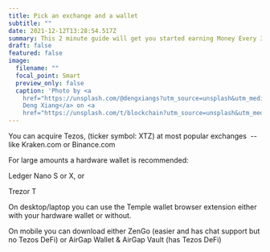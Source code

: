 ```yaml
---
title: Pick an exchange and a wallet
subtitle: ""
date: 2021-12-12T13:28:54.517Z
summary: This 2 minute guide will get you started earning Money Every 3 Days with Tezos
draft: false
featured: false
image:
  filename: ""
  focal_point: Smart
  preview_only: false
  caption: 'Photo by <a
    href="https://unsplash.com/@dengxiangs?utm_source=unsplash&utm_medium=referral&utm_content=creditCopyText">Choong
    Deng Xiang</a> on <a
    href="https://unsplash.com/t/blockchain?utm_source=unsplash&utm_medium=referral&utm_content=creditCopyText">Unsplash</a>   '
---
```

You can acquire Tezos, (ticker symbol: XTZ) at most popular exchanges  -- like Kraken.com or Binance.com

For large amounts a hardware wallet is recommended:

Ledger Nano S or X, or

Trezor T

On desktop/laptop you can use the Temple wallet browser extension either with your hardware wallet or without.

On mobile you can download either ZenGo (easier and has chat support but no Tezos DeFi) or AirGap Wallet & AirGap Vault (has Tezos DeFi)